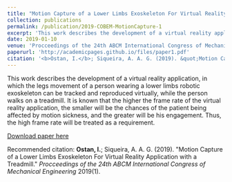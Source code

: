 ```yaml
---
title: "Motion Capture of a Lower Limbs Exoskeleton For Virtual Reality Application with a Treadmill"
collection: publications
permalink: /publication/2019-COBEM-MotionCapture-1
excerpt: 'This work describes the development of a virtual reality application, in which the legs movement of a person wearing a lower limbs robotic exoskeleton can be tracked and reproduced virtually, while the person walks on a treadmill.'
date: 2019-01-10
venue: 'Procceedings of the 24th ABCM International Congress of Mechanical Engineering'
paperurl: 'http://academicpages.github.io/files/paper1.pdf'
citation: '<b>Ostan, I.</b>; Siqueira, A. A. G. (2019). &quot;Motion Capture of a Lower Limbs Exoskeleton For Virtual Reality Application with a Treadmill.&quot; <i>Procceedings of the 24th ABCM International Congress of Mechanical Engineering</i>. 2019(1).'
---
```

This work describes the development of a virtual reality application, in which the legs movement of a person wearing a lower limbs robotic exoskeleton can be tracked and reproduced virtually, while the person walks on a treadmill. It is
known that the higher the frame rate of the virtual reality application, the smaller will be the chances of the patient
being affected by motion sickness, and the greater will be his engagement. Thus, the high frame rate will be treated as a requirement.

[Download paper here](http://academicpages.github.io/files/paper1.pdf)

Recommended citation: <b>Ostan, I.</b>; Siqueira, A. A. G. (2019). "Motion Capture of a Lower Limbs Exoskeleton For Virtual Reality Application with a Treadmill." <i>Procceedings of the 24th ABCM International Congress of Mechanical Engineering</i> 2019(1).